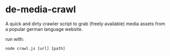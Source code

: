 # de-media-crawl
A quick and dirty crawler script to grab (freely available) media assets from a popular german language website.

run with:
```
node crawl.js [url] [path]
```